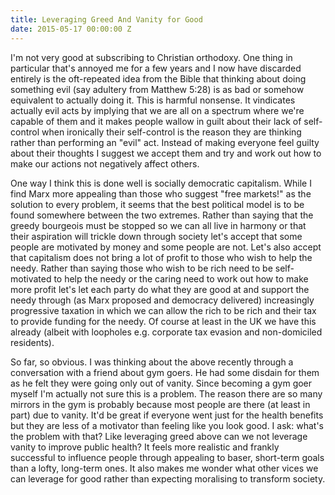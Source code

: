 ```yaml
---
title: Leveraging Greed And Vanity for Good
date: 2015-05-17 00:00:00 Z
---
```


I'm not very good at subscribing to Christian orthodoxy. One thing in particular that's annoyed me for a few years and I now have discarded entirely is the oft-repeated idea from the Bible that thinking about doing something evil (say adultery from Matthew 5:28) is as bad or somehow equivalent to actually doing it. This is harmful nonsense. It vindicates actually evil acts by implying that we are all on a spectrum where we're capable of them and it makes people wallow in guilt about their lack of self-control when ironically their self-control is the reason they are thinking rather than performing an "evil" act. Instead of making everyone feel guilty about their thoughts I suggest we accept them and try and work out how to make our actions not negatively affect others.

One way I think this is done well is socially democratic capitalism. While I find Marx more appealing than those who suggest "free markets!" as the solution to every problem, it seems that the best political model is to be found somewhere between the two extremes. Rather than saying that the greedy bourgeois must be stopped so we can all live in harmony or that their aspiration will trickle down through society let's accept that some people are motivated by money and some people are not. Let's also accept that capitalism does not bring a lot of profit to those who wish to help the needy. Rather than saying those who wish to be rich need to be self-motivated to help the needy or the caring need to work out how to make more profit let's let each party do what they are good at and support the needy through (as Marx proposed and democracy delivered) increasingly progressive taxation in which we can allow the rich to be rich and their tax to provide funding for the needy. Of course at least in the UK we have this already (albeit with loopholes e.g. corporate tax evasion and non-domiciled residents).

So far, so obvious. I was thinking about the above recently through a conversation with a friend about gym goers. He had some disdain for them as he felt they were going only out of vanity. Since becoming a gym goer myself I'm actually not sure this is a problem. The reason there are so many mirrors in the gym is probably because most people are there (at least in part) due to vanity. It'd be great if everyone went just for the health benefits but they are less of a motivator than feeling like you look good. I ask: what's the problem with that? Like leveraging greed above can we not leverage vanity to improve public health? It feels more realistic and frankly successful to influence people through appealing to baser, short-term goals than a lofty, long-term ones. It also makes me wonder what other vices we can leverage for good rather than expecting moralising to transform society.
